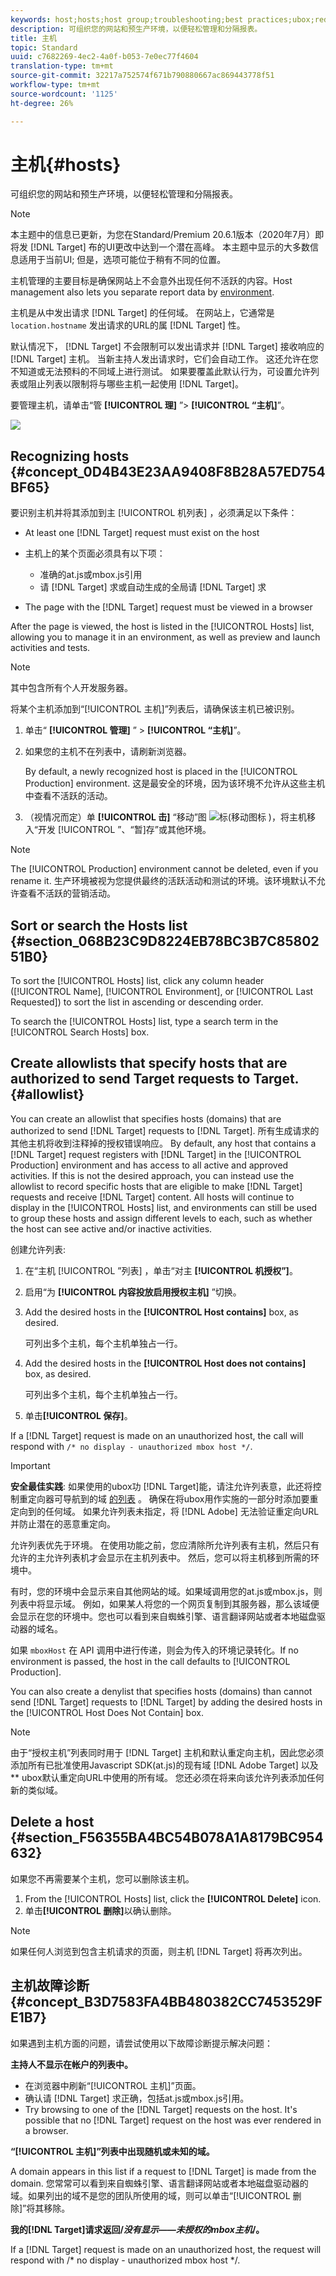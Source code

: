 ```yaml
---
keywords: host;hosts;host group;troubleshooting;best practices;ubox;redirects;redirect;whitelist;allowlist;blacklist;blocklist
description: 可组织您的网站和预生产环境，以便轻松管理和分隔报表。
title: 主机
topic: Standard
uuid: c7682269-4ec2-4a0f-b053-7e0ec77f4604
translation-type: tm+mt
source-git-commit: 32217a752574f671b790880667ac869443778f51
workflow-type: tm+mt
source-wordcount: '1125'
ht-degree: 26%

---
```



# 主机{#hosts}

可组织您的网站和预生产环境，以便轻松管理和分隔报表。

>[!NOTE]
>
>本主题中的信息已更新，为您在Standard/Premium 20.6.1版本（2020年7月）即将发 [!DNL Target] 布的UI更改中达到一个潜在高峰。 本主题中显示的大多数信息适用于当前UI; 但是，选项可能位于稍有不同的位置。

主机管理的主要目标是确保网站上不会意外出现任何不活跃的内容。Host management also lets you separate report data by [environment](/help/administrating-target/environments.md).

主机是从中发出请求 [!DNL Target] 的任何域。 在网站上，它通常是 `location.hostname` 发出请求的URL的属 [!DNL Target] 性。

默认情况下， [!DNL Target] 不会限制可以发出请求并 [!DNL Target] 接收响应的 [!DNL Target] 主机。 当新主持人发出请求时，它们会自动工作。 这还允许在您不知道或无法预料的不同域上进行测试。 如果要覆盖此默认行为，可设置允许列表或阻止列表以限制将与哪些主机一起使用 [!DNL Target]。

要管理主机，请单击“管 **[!UICONTROL 理]** ”> **[!UICONTROL “主机]**”。

![](assets/hosts_list.png)

## Recognizing hosts {#concept_0D4B43E23AA9408F8B28A57ED754BF65}

要识别主机并将其添加到主 [!UICONTROL 机列表] ，必须满足以下条件：

* At least one [!DNL Target] request must exist on the host
* 主机上的某个页面必须具有以下项：

   * 准确的at.js或mbox.js引用
   * 请 [!DNL Target] 求或自动生成的全局请 [!DNL Target] 求

* The page with the [!DNL Target] request must be viewed in a browser

After the page is viewed, the host is listed in the [!UICONTROL Hosts] list, allowing you to manage it in an environment, as well as preview and launch activities and tests.

>[!NOTE]
>
>其中包含所有个人开发服务器。

将某个主机添加到“[!UICONTROL 主机]”列表后，请确保该主机已被识别。

1. 单击“ **[!UICONTROL 管理]** ” > **[!UICONTROL “主机]**”。
1. 如果您的主机不在列表中，请刷新浏览器。

   By default, a newly recognized host is placed in the [!UICONTROL Production] environment. 这是最安全的环境，因为该环境不允许从这些主机中查看不活跃的活动。

1. （视情况而定）单 **[!UICONTROL 击]** “移动”图 ![标(移动图标](/help/administrating-target/assets/icon-move.png) )，将主机移入“开发 [!UICONTROL ”、“暂]存”或其他环境。

>[!NOTE]
>
>The [!UICONTROL Production] environment cannot be deleted, even if you rename it. 生产环境被视为您提供最终的活跃活动和测试的环境。该环境默认不允许查看不活跃的营销活动。

## Sort or search the Hosts list {#section_068B23C9D8224EB78BC3B7C8580251B0}

To sort the [!UICONTROL Hosts] list, click any column header ([!UICONTROL Name], [!UICONTROL Environment], or [!UICONTROL Last Requested]) to sort the list in ascending or descending order.

To search the [!UICONTROL Hosts] list, type a search term in the [!UICONTROL Search Hosts] box.

## Create allowlists that specify hosts that are authorized to send Target requests to Target. {#allowlist}

You can create an allowlist that specifies hosts (domains) that are authorized to send [!DNL Target] requests to [!DNL Target]. 所有生成请求的其他主机将收到注释掉的授权错误响应。 By default, any host that contains a [!DNL Target] request registers with [!DNL Target] in the [!UICONTROL Production] environment and has access to all active and approved activities. If this is not the desired approach, you can instead use the allowlist to record specific hosts that are eligible to make [!DNL Target] requests and receive [!DNL Target] content. All hosts will continue to display in the [!UICONTROL Hosts] list, and environments can still be used to group these hosts and assign different levels to each, such as whether the host can see active and/or inactive activities.

创建允许列表:

1. 在“主机 [!UICONTROL ”列表] ，单击“对主 **[!UICONTROL 机授权”]**。
1. 启用“为 **[!UICONTROL 内容投放启用授权主机]** ”切换。
1. Add the desired hosts in the **[!UICONTROL Host contains]** box, as desired.

   可列出多个主机，每个主机单独占一行。

1. Add the desired hosts in the **[!UICONTROL Host does not contains]** box, as desired.

   可列出多个主机，每个主机单独占一行。

1. 单击&#x200B;**[!UICONTROL 保存]**。

If a [!DNL Target] request is made on an unauthorized host, the call will respond with `/* no display - unauthorized mbox host */`.

>[!IMPORTANT]
>
>**安全最佳实践**: 如果使用的ubox功 [!DNL Target]能，请注允许列表意，此还将控制重定向器可导航到的域 [的列表](/help/c-implementing-target/c-non-javascript-based-implementation/working-with-redirectors.md) 。 确保在将ubox用作实施的一部分时添加要重定向到的任何域。 如果允许列表未指定，将 [!DNL Adobe] 无法验证重定向URL并防止潜在的恶意重定向。
>
>允许列表优先于环境。 在使用功能之前，您应清除所允许列表有主机，然后只有允许的主允许列表机才会显示在主机列表中。 然后，您可以将主机移到所需的环境中。

有时，您的环境中会显示来自其他网站的域。如果域调用您的at.js或mbox.js，则列表中将显示域。 例如，如果某人将您的一个网页复制到其服务器，那么该域便会显示在您的环境中。您也可以看到来自蜘蛛引擎、语言翻译网站或者本地磁盘驱动器的域名。

如果 `mboxHost` 在 API 调用中进行传递，则会为传入的环境记录转化。If no environment is passed, the host in the call defaults to [!UICONTROL Production].

You can also create a denylist that specifies hosts (domains) than cannot send [!DNL Target] requests to [!DNL Target] by adding the desired hosts in the [!UICONTROL Host Does Not Contain] box.

>[!NOTE]
>
>由于“授权主机”列表同时用于 [!DNL Target] 主机和默认重定向主机，因此您必须添加所有已批准使用Javascript SDK(at.js)的现有域 [!DNL Adobe Target] 以及 ** ubox默认重定向URL中使用的所有域。 您还必须在将来向该允许列表添加任何新的类似域。

## Delete a host {#section_F56355BA4BC54B078A1A8179BC954632}

如果您不再需要某个主机，您可以删除该主机。

1. From the [!UICONTROL Hosts] list, click the **[!UICONTROL Delete]** icon.
1. 单击&#x200B;**[!UICONTROL 删除]**&#x200B;以确认删除。

>[!NOTE]
>
>如果任何人浏览到包含主机请求的页面，则主机 [!DNL Target] 将再次列出。

## 主机故障诊断 {#concept_B3D7583FA4BB480382CC7453529FE1B7}

如果遇到主机方面的问题，请尝试使用以下故障诊断提示解决问题：

**主持人不显示在帐户的列表中。**

* 在浏览器中刷新“[!UICONTROL 主机]”页面。
* 确认请 [!DNL Target] 求正确，包括at.js或mbox.js引用。
* Try browsing to one of the [!DNL Target] requests on the host. It&#39;s possible that no [!DNL Target] request on the host was ever rendered in a browser.

**“[!UICONTROL 主机]”列表中出现随机或未知的域。**

A domain appears in this list if a request to [!DNL Target] is made from the domain. 您常常可以看到来自蜘蛛引擎、语言翻译网站或者本地磁盘驱动器的域。如果列出的域不是您的团队所使用的域，则可以单击“[!UICONTROL 删除]”将其移除。

**我的[!DNL Target]请求返回/*没有显示——未授权的mbox主机*/。**

If a [!DNL Target] request is made on an unauthorized host, the request will respond with /* no display - unauthorized mbox host */.
